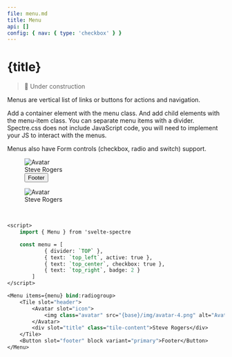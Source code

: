 ```yaml
---
file: menu.md
title: Menu
api: []
config: { nav: { type: 'checkbox' } }
---
```


<script>
    import { base } from '$app/paths';
    import {Avatar, Button, Col, Grid, Menu, Tile} from '$lib'
    import Knobs from '../../knobs.svelte'

    let radiogroup = '',
        menu = [
            { divider: `TOP` },
            { text: `top_left`, active: true },
            { text: `top_center`, checkbox: true },
            { text: `top_right`, badge: 2 },
            { divider: `CENTER` },
            { text: `center_left`, icon: 'link' },
            { text: `center_center`, switch: true },
            { text: `center_right`, badge: 'badge', checkbox: true },
            { divider: `BOTTOM` },
            { text: `bottom_left`, radio: true },
            { text: `bottom_center`, radio: true },
            { text: `bottom_right`, radio: true },
        ],
        top = [
            { divider: `TOP` },
            { text: `top_left`, active: true },
            { text: `top_center`, checkbox: true },
            { text: `top_right`, badge: 2 }
        ],
        center = [
            { divider: `CENTER` },
            { text: `center_left`, icon: 'link' },
            { text: `center_center`, switch: true },
            { text: `center_right`, badge: 'badge', checkbox: true },
        ],
        bottom = [
            { divider: `BOTTOM` },
            { text: `bottom_left`, radio: true },
            { text: `bottom_center`, radio: true },
            { text: `bottom_right`, radio: true }
        ],
        state = {nav: false}
</script>

# {title}

> 🚧 Under construction

Menus are vertical list of links or buttons for actions and navigation.

Add a container element with the menu class. And add child elements with the
menu-item class. You can separate menu items with a divider. Spectre.css does
not include JavaScript code, you will need to implement your JS to interact with
the menus.

Menus also have Form controls (checkbox, radio and switch) support.

<p>
    <Grid>
        <Col col="4" mr="auto" sm="12">
            <Menu items={top} bind:radiogroup nav={state.nav}>
                <Tile slot="header">
                    <Avatar slot="icon">
                        <img class="avatar" src="{base}/img/avatar-4.png" alt="Avatar" />
                    </Avatar>
                    <div slot="title" class="tile-content">Steve Rogers</div>
                </Tile>
                <Button slot="footer" block variant="primary">Footer</Button>
            </Menu>
        </Col>
        <Col col="4" mr="auto" sm="12">
            <Menu items={center} bind:radiogroup nav>
                <Tile slot="header">
                    <Avatar slot="icon">
                        <img class="avatar" src="{base}/img/avatar-5.png" alt="Avatar" />
                    </Avatar>
                    <div slot="title" class="tile-content">Steve Rogers</div>
                </Tile>
            </Menu><br/>
        </Col>
        <Col col="4" mr="auto" sm="12">
            <Menu items={bottom} bind:radiogroup></Menu>
        </Col>
    </Grid>
</p>

<p>
    <Knobs bind:state={state} {config}/>
</p>

```sv
<script>
    import { Menu } from 'svelte-spectre

    const menu = [
            { divider: `TOP` },
            { text: `top_left`, active: true },
            { text: `top_center`, checkbox: true },
            { text: `top_right`, badge: 2 }
        ]
</script>

<Menu items={menu} bind:radiogroup>
    <Tile slot="header">
        <Avatar slot="icon">
            <img class="avatar" src="{base}/img/avatar-4.png" alt="Avatar" />
        </Avatar>
        <div slot="title" class="tile-content">Steve Rogers</div>
    </Tile>
    <Button slot="footer" block variant="primary">Footer</Button>
</Menu>
```
